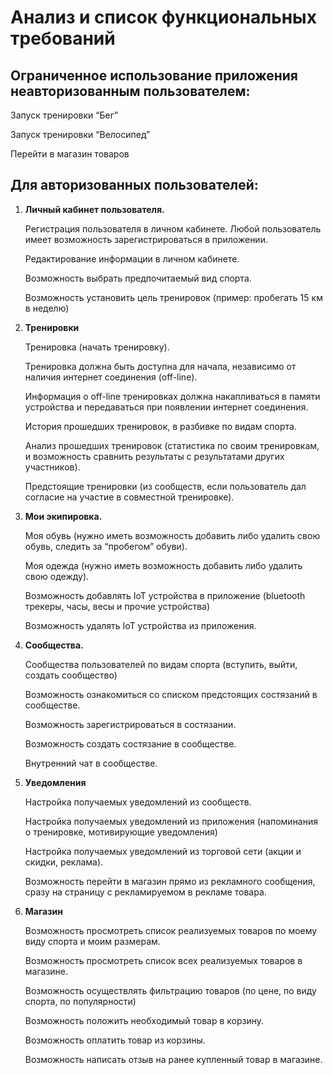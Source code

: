 # Анализ и список функциональных требований

## Ограниченное использование приложения неавторизованным пользователем:
   Запуск тренировки “Бег”
  
   Запуск тренировки “Велосипед”
  
   Перейти в магазин товаров
  
## Для авторизованных пользователей:

1. **Личный кабинет пользователя.** 
  
   	Регистрация пользователя в личном кабинете. Любой пользователь имеет возможность зарегистрироваться в приложении.
  
   	Редактирование информации в личном кабинете.
  
   	Возможность выбрать предпочитаемый вид спорта.
  
  	Возможность установить цель тренировок (пример: пробегать 15 км в неделю)

2. **Тренировки**
  
	Тренировка (начать тренировку).
      
	  Тренировка должна быть доступна для начала, независимо от наличия интернет соединения (off-line).
      
	  Информация о off-line тренировках должна накапливаться в памяти устройства и передаваться при появлении интернет соединения.
      
	  История прошедших тренировок, в разбивке по видам спорта.
      
	  Анализ прошедших тренировок (статистика по своим тренировкам, и возможность сравнить результаты с результатами других участников).
    
	Предстоящие тренировки (из сообществ, если пользователь дал согласие на участие в совместной тренировке).

3. **Мои экипировка.**

	Моя обувь (нужно иметь возможность добавить либо удалить свою обувь, следить за “пробегом” обуви).
	
	Моя одежда  (нужно иметь возможность добавить либо удалить свою одежду).
	
	Возможность добавлять IoT устройства в приложение (bluetooth трекеры, часы, весы и прочие устройства)
	
	Возможность удалять IoT устройства из приложения.

4. **Сообщества.**

	Сообщества пользователей по видам спорта (вступить, выйти, создать сообщество)

	Возможность ознакомиться со списком предстоящих состязаний в сообществе.

	Возможность зарегистрироваться в состязании.

	Возможность создать состязание в сообществе.

	Внутренний чат в сообществе.

5. **Уведомления**

	Настройка получаемых уведомлений из сообществ.

	Настройка получаемых уведомлений из приложения (напоминания о тренировке, мотивирующие уведомления)

	Настройка получаемых уведомлений из торговой сети (акции и скидки, реклама).

	Возможность перейти в магазин прямо из рекламного сообщения, сразу на страницу с рекламируемом в рекламе товара.

6. **Магазин**

	Возможность просмотреть список реализуемых товаров по моему виду спорта и моим размерам.

	Возможность просмотреть список всех реализуемых товаров в магазине.

	Возможность осуществлять фильтрацию товаров (по цене, по виду спорта, по популярности)

	Возможность положить необходимый товар в корзину.

	Возможность оплатить товар из корзины.
	
	Возможность написать отзыв на ранее купленный товар в магазине.

